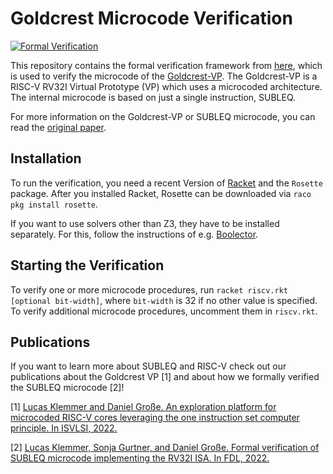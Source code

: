 # Goldcrest Microcode Verification
[![Formal Verification](https://github.com/ics-jku/goldcrest-microcode-verification/actions/workflows/verify.yml/badge.svg?branch=main)](https://github.com/ics-jku/goldcrest-microcode-verification/actions/workflows/verify.yml)

This repository contains the formal verification framework from [here](https://www.ics.jku.at/files/2022FDL_FormalVerificationSUBLEQMicrocode.pdf), which is used to verify the microcode of the [Goldcrest-VP](https://github.com/ics-jku/goldcrest-vp).
The Goldcrest-VP is a RISC-V RV32I Virtual Prototype (VP) which uses a microcoded architecture. The internal microcode is based on just a single instruction, SUBLEQ.

For more information on the Goldcrest-VP or SUBLEQ microcode, you can read the [original paper](https://www.ics.jku.at/files/2022ISVLSI_ExplorationPlatform_RISC-V_OISC.pdf).

## Installation
To run the verification, you need a recent Version of [Racket](https://racket-lang.org/) and the `Rosette` package.
After you installed Racket, Rosette can be downloaded via `raco pkg install rosette`.

If you want to use solvers other than Z3, they have to be installed separately.
For this, follow the instructions of e.g. [Boolector](https://github.com/Boolector/boolector).

## Starting the Verification
To verify one or more microcode procedures, run `racket riscv.rkt [optional bit-width]`, where `bit-width` is 32 if no other value is specified.
To verify additional microcode procedures, uncomment them in `riscv.rkt`.

## Publications
If you want to learn more about SUBLEQ and RISC-V check out our publications about the Goldcrest VP [1] and about how we formally verified the SUBLEQ microcode [2]!

[1] [Lucas Klemmer and Daniel Große. An exploration platform for microcoded RISC-V cores leveraging the one instruction set computer principle. In ISVLSI, 2022.](https://www.ics.jku.at/files/2022ISVLSI_ExplorationPlatform_RISC-V_OISC.pdf)

[2] [Lucas Klemmer, Sonja Gurtner, and Daniel Große. Formal verification of SUBLEQ microcode implementing the RV32I ISA. In FDL, 2022.](https://www.ics.jku.at/files/2022FDL_FormalVerificationSUBLEQMicrocode.pdf)


